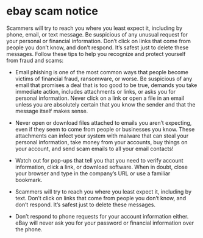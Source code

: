 # ebay scam notice

Scammers will try to reach you where you least expect it, including by phone, email, or text message. Be suspicious of any unusual request for your personal or financial information. Don’t click on links that come from people you don’t know, and don’t respond. It’s safest just to delete these messages. Follow these tips to help you recognize and protect yourself from fraud and scams:

- Email phishing is one of the most common ways that people become victims of financial fraud, ransomware, or worse. Be suspicious of any email that promises a deal that is too good to be true, demands you take immediate action, includes attachments or links, or asks you for personal information. Never click on a link or open a file in an email unless you are absolutely certain that you know the sender and that the message itself makes sense.

- Never open or download files attached to emails you aren’t expecting, even if they seem to come from people or businesses you know. These attachments can infect your system with malware that can steal your personal information, take money from your accounts, buy things on your account, and send scam emails to all your email contacts!

- Watch out for pop-ups that tell you that you need to verify account information, click a link, or download software. When in doubt, close your browser and type in the company’s URL or use a familiar bookmark.

- Scammers will try to reach you where you least expect it, including by text. Don’t click on links that come from people you don’t know, and don’t respond. It’s safest just to delete these messages.

- Don’t respond to phone requests for your account information either. eBay will never ask you for your password or financial information over the phone.